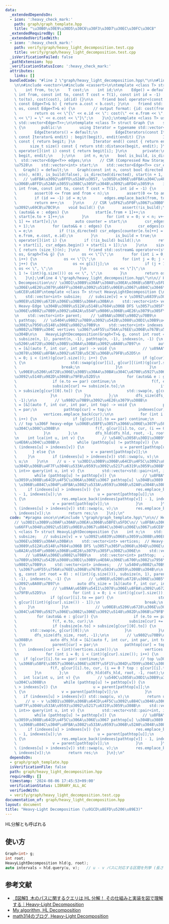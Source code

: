 ```yaml
---
data:
  _extendedDependsOn:
  - icon: ':heavy_check_mark:'
    path: graph/graph_template.hpp
    title: "\u30B0\u30E9\u30D5\u30C6\u30F3\u30D7\u30EC\u30FC\u30C8"
  _extendedRequiredBy: []
  _extendedVerifiedWith:
  - icon: ':heavy_check_mark:'
    path: verify/graph/heavy_light_decomposition.test.cpp
    title: verify/graph/heavy_light_decomposition.test.cpp
  _isVerificationFailed: false
  _pathExtension: hpp
  _verificationStatusIcon: ':heavy_check_mark:'
  attributes:
    links: []
  bundledCode: "#line 2 \"graph/heavy_light_decomposition.hpp\"\n\n#line 2 \"graph/graph_template.hpp\"\
    \n\n#include <vector>\n#include <cassert>\n\ntemplate <class T> struct Edge {\n\
    \    int from, to;\n    T cost;\n    int id;\n\n    Edge() = default;\n    Edge(const\
    \ int from, const int to, const T cost = T(1), const int id = -1) : from(from),\
    \ to(to), cost(cost), id(id) {}\n\n    friend bool operator<(const Edge<T>& a,\
    \ const Edge<T>& b) { return a.cost < b.cost; }\n\n    friend std::ostream& operator<<(std::ostream&\
    \ os, const Edge<T>& e) {\n        // output format: {id: cost(from, to) = cost}\n\
    \        return os << \"{\" << e.id << \": cost(\" << e.from << \", \" << e.to\
    \ << \") = \" << e.cost << \"}\";\n    }\n};\ntemplate <class T> using Edges =\
    \ std::vector<Edge<T>>;\n\ntemplate <class T> struct Graph {\n    struct EdgeIterators\
    \ {\n       public:\n        using Iterator = typename std::vector<Edge<T>>::iterator;\n\
    \        EdgeIterators() = default;\n        EdgeIterators(const Iterator& begit,\
    \ const Iterator& endit) : begit(begit), endit(endit) {}\n        Iterator begin()\
    \ const { return begit; }\n        Iterator end() const { return endit; }\n  \
    \      size_t size() const { return std::distance(begit, endit); }\n        Edge<T>&\
    \ operator[](int i) const { return begit[i]; }\n\n       private:\n        Iterator\
    \ begit, endit;\n    };\n\n    int n, m;\n    bool is_build, is_directed;\n  \
    \  std::vector<Edge<T>> edges;\n\n    // CSR (Compressed Row Storage) \u5F62\u5F0F\
    \u7528\n    std::vector<int> start;\n    std::vector<Edge<T>> csr_edges;\n\n \
    \   Graph() = default;\n    Graph(const int n, const bool directed = false) :\
    \ n(n), m(0), is_build(false), is_directed(directed), start(n + 1, 0) {}\n\n \
    \   // \u8FBA\u3092\u8FFD\u52A0\u3057, \u305D\u306E\u8FBA\u304C\u4F55\u756A\u76EE\
    \u306B\u8FFD\u52A0\u3055\u308C\u305F\u304B\u3092\u8FD4\u3059\n    int add_edge(const\
    \ int from, const int to, const T cost = T(1), int id = -1) {\n        assert(!is_build);\n\
    \        assert(0 <= from and from < n);\n        assert(0 <= to and to < n);\n\
    \        if (id == -1) id = m;\n        edges.emplace_back(from, to, cost, id);\n\
    \        return m++;\n    }\n\n    // CSR \u5F62\u5F0F\u3067\u30B0\u30E9\u30D5\
    \u3092\u69CB\u7BC9\n    void build() {\n        assert(!is_build);\n        for\
    \ (auto&& e : edges) {\n            start[e.from + 1]++;\n            if (!is_directed)\
    \ start[e.to + 1]++;\n        }\n        for (int v = 0; v < n; v++) start[v +\
    \ 1] += start[v];\n        auto counter = start;\n        csr_edges.resize(start.back()\
    \ + 1);\n        for (auto&& e : edges) {\n            csr_edges[counter[e.from]++]\
    \ = e;\n            if (!is_directed) csr_edges[counter[e.to]++] = Edge(e.to,\
    \ e.from, e.cost, e.id);\n        }\n        is_build = true;\n    }\n\n    EdgeIterators\
    \ operator[](int i) {\n        if (!is_build) build();\n        return EdgeIterators(csr_edges.begin()\
    \ + start[i], csr_edges.begin() + start[i + 1]);\n    }\n\n    size_t size() const\
    \ { return (size_t)(n); }\n\n    friend std::ostream& operator<<(std::ostream&\
    \ os, Graph<T>& g) {\n        os << \"[\";\n        for (int i = 0; i < (int)(g.size());\
    \ i++) {\n            os << \"[\";\n            for (int j = 0; j < (int)(g[i].size());\
    \ j++) {\n                os << g[i][j];\n                if (j + 1 != (int)(g[i].size()))\
    \ os << \", \";\n            }\n            os << \"]\";\n            if (i +\
    \ 1 != (int)(g.size())) os << \", \";\n        }\n        return os << \"]\";\n\
    \    }\n};\n#line 4 \"graph/heavy_light_decomposition.hpp\"\n\n// Heavy-Light\
    \ Decomposition\n// \u30D1\u30B9\u30AF\u30A8\u30EA\u306B\u5BFE\u5FDC\n// \u8FBA\
    \u306E\u4E26\u3079\u66FF\u3048\u3092\u5185\u90E8\u3067\u884C\u3046\u306E\u3067\
    \u6CE8\u610F\ntemplate <class T> struct HeavyLightDecomposition {\n    int n;\n\
    \    std::vector<int> subsize;   // subsize[v] = v \u3092\u6839\u3068\u3059\u308B\
    \u90E8\u5206\u6728\u306E\u30B5\u30A4\u30BA\n    std::vector<int> vertices;  //\
    \ Heavy-Edge \u304B\u3089\u512A\u5148\u7684\u306B DFS \u3057\u305F\u3068\u304D\
    \u306E\u9802\u70B9\u3092\u8A2A\u554F\u9806\u306B\u4E26\u3079\u305F\u3082\u306E\
    \n    std::vector<int> parent;    // \u89AA\u306E\u9802\u70B9\n    std::vector<int>\
    \ pathtop;   // \u5404\u9802\u70B9\u3092\u542B\u3080\u30D1\u30B9\u4E0A\u306E\u6700\
    \u3082\u7956\u5148\u306E\u9802\u70B9\n    std::vector<int> indexes;   // \u5404\
    \u9802\u70B9\u304C vertives \u3067\u4F55\u756A\u76EE\u306B\u767B\u5834\u3059\u308B\
    \u304B\n\n    HeavyLightDecomposition(Graph<T>& g, const int root = 0) : n((int)(g.size())),\
    \ subsize(n, 1), parent(n, -1), pathtop(n, -1), indexes(n, -1) {\n        // \u90E8\
    \u5206\u6728\u306E\u30B5\u30A4\u30BA\u3092\u8A08\u7B97\n        auto dfs_size\
    \ = [&](auto f, int cur, int par) -> void {\n            // \u89AA\u65B9\u5411\
    \u3078\u306E\u8FBA\u3092\u672B\u5C3E\u306B\u79FB\u52D5\n            for (int i\
    \ = 0; i < (int)(g[cur].size()); i++) {\n                if (g[cur][i].to == par)\
    \ {\n                    std::swap(g[cur][i], g[cur][(int)(g[cur].size()) - 1]);\n\
    \                    break;\n                }\n            }\n            //\
    \ \u90E8\u5206\u6728\u306E\u30B5\u30A4\u30BA\u304C\u6700\u5927\u306E\u3082\u306E\
    \u3092\u5148\u982D\u306B\u79FB\u52D5\n            for (auto&& e : g[cur]) {\n\
    \                if (e.to == par) continue;\n                f(f, e.to, cur);\n\
    \                subsize[cur] += subsize[e.to];\n                if (subsize[e.to]\
    \ > subsize[g[cur][0].to]) {\n                    std::swap(e, g[cur][0]);\n \
    \               }\n            }\n        };\n        dfs_size(dfs_size, root,\
    \ -1);\n\n        // \u9802\u70B9\u3092\u4E26\u3079\u308B\n        auto dfs_hld\
    \ = [&](auto f, int cur, int par, int top) -> void {\n            parent[cur]\
    \ = par;\n            pathtop[cur] = top;\n            indexes[cur] = (int)(vertices.size());\n\
    \            vertices.emplace_back(cur);\n\n            for (int i = 0; i < (int)(g[cur].size());\
    \ i++) {\n                if (g[cur][i].to == par) continue;\n               \
    \ // top \u306F heavy-edge \u306B\u5BFE\u3057\u3066\u306E\u307F\u5F15\u304D\u7D99\
    \u304C\u308C\u308B\n                f(f, g[cur][i].to, cur, (i == 0 ? top : g[cur][i].to));\n\
    \            }\n        };\n        dfs_hld(dfs_hld, root, -1, root);\n    }\n\
    \n    int lca(int u, int v) {\n        // \u540C\u3058\u30D1\u30B9\u307E\u3067\
    \u4E0A\u304C\u308B\n        while (pathtop[u] != pathtop[v]) {\n            if\
    \ (indexes[u] > indexes[v]) {\n                u = parent[pathtop[u]];\n     \
    \       } else {\n                v = parent[pathtop[v]];\n            }\n   \
    \     }\n        if (indexes[u] > indexes[v]) std::swap(u, v);\n        return\
    \ u;\n    }\n\n    // u - v \u30D1\u30B9\u306B\u64CD\u4F5C\u3092\u884C\u3046\u3068\
    \u304D\u306B\u4F7F\u3046\u533A\u9593\u3092\u5217\u6319\u3059\u308B\n    std::vector<std::pair<int,\
    \ int>> query(int u, int v) {\n        std::vector<std::pair<int, int>> res;\n\
    \        while (pathtop[u] != pathtop[v]) {\n            // \u8FBA\u306B\u5BFE\
    \u3059\u308B\u64CD\u4F5C\u306A\u306E\u3067 pathtop[u] \u304B\u3089 parent[pathtop[u]]\
    \ \u306B\u884C\u304F\u8FBA\u3082\u533A\u9593\u306B\u52A0\u3048\u308B\n       \
    \     if (indexes[u] > indexes[v]) {\n                res.emplace_back(indexes[pathtop[u]]\
    \ - 1, indexes[u]);\n                u = parent[pathtop[u]];\n            } else\
    \ {\n                res.emplace_back(indexes[pathtop[v]] - 1, indexes[v]);\n\
    \                v = parent[pathtop[v]];\n            }\n        }\n        if\
    \ (indexes[u] > indexes[v]) std::swap(u, v);\n        res.emplace_back(indexes[u],\
    \ indexes[v]);\n        return res;\n    }\n};\n"
  code: "#pragma once\n\n#include \"graph/graph_template.hpp\"\n\n// Heavy-Light Decomposition\n\
    // \u30D1\u30B9\u30AF\u30A8\u30EA\u306B\u5BFE\u5FDC\n// \u8FBA\u306E\u4E26\u3079\
    \u66FF\u3048\u3092\u5185\u90E8\u3067\u884C\u3046\u306E\u3067\u6CE8\u610F\ntemplate\
    \ <class T> struct HeavyLightDecomposition {\n    int n;\n    std::vector<int>\
    \ subsize;   // subsize[v] = v \u3092\u6839\u3068\u3059\u308B\u90E8\u5206\u6728\
    \u306E\u30B5\u30A4\u30BA\n    std::vector<int> vertices;  // Heavy-Edge \u304B\
    \u3089\u512A\u5148\u7684\u306B DFS \u3057\u305F\u3068\u304D\u306E\u9802\u70B9\u3092\
    \u8A2A\u554F\u9806\u306B\u4E26\u3079\u305F\u3082\u306E\n    std::vector<int> parent;\
    \    // \u89AA\u306E\u9802\u70B9\n    std::vector<int> pathtop;   // \u5404\u9802\
    \u70B9\u3092\u542B\u3080\u30D1\u30B9\u4E0A\u306E\u6700\u3082\u7956\u5148\u306E\
    \u9802\u70B9\n    std::vector<int> indexes;   // \u5404\u9802\u70B9\u304C vertives\
    \ \u3067\u4F55\u756A\u76EE\u306B\u767B\u5834\u3059\u308B\u304B\n\n    HeavyLightDecomposition(Graph<T>&\
    \ g, const int root = 0) : n((int)(g.size())), subsize(n, 1), parent(n, -1), pathtop(n,\
    \ -1), indexes(n, -1) {\n        // \u90E8\u5206\u6728\u306E\u30B5\u30A4\u30BA\
    \u3092\u8A08\u7B97\n        auto dfs_size = [&](auto f, int cur, int par) -> void\
    \ {\n            // \u89AA\u65B9\u5411\u3078\u306E\u8FBA\u3092\u672B\u5C3E\u306B\
    \u79FB\u52D5\n            for (int i = 0; i < (int)(g[cur].size()); i++) {\n \
    \               if (g[cur][i].to == par) {\n                    std::swap(g[cur][i],\
    \ g[cur][(int)(g[cur].size()) - 1]);\n                    break;\n           \
    \     }\n            }\n            // \u90E8\u5206\u6728\u306E\u30B5\u30A4\u30BA\
    \u304C\u6700\u5927\u306E\u3082\u306E\u3092\u5148\u982D\u306B\u79FB\u52D5\n   \
    \         for (auto&& e : g[cur]) {\n                if (e.to == par) continue;\n\
    \                f(f, e.to, cur);\n                subsize[cur] += subsize[e.to];\n\
    \                if (subsize[e.to] > subsize[g[cur][0].to]) {\n              \
    \      std::swap(e, g[cur][0]);\n                }\n            }\n        };\n\
    \        dfs_size(dfs_size, root, -1);\n\n        // \u9802\u70B9\u3092\u4E26\u3079\
    \u308B\n        auto dfs_hld = [&](auto f, int cur, int par, int top) -> void\
    \ {\n            parent[cur] = par;\n            pathtop[cur] = top;\n       \
    \     indexes[cur] = (int)(vertices.size());\n            vertices.emplace_back(cur);\n\
    \n            for (int i = 0; i < (int)(g[cur].size()); i++) {\n             \
    \   if (g[cur][i].to == par) continue;\n                // top \u306F heavy-edge\
    \ \u306B\u5BFE\u3057\u3066\u306E\u307F\u5F15\u304D\u7D99\u304C\u308C\u308B\n \
    \               f(f, g[cur][i].to, cur, (i == 0 ? top : g[cur][i].to));\n    \
    \        }\n        };\n        dfs_hld(dfs_hld, root, -1, root);\n    }\n\n \
    \   int lca(int u, int v) {\n        // \u540C\u3058\u30D1\u30B9\u307E\u3067\u4E0A\
    \u304C\u308B\n        while (pathtop[u] != pathtop[v]) {\n            if (indexes[u]\
    \ > indexes[v]) {\n                u = parent[pathtop[u]];\n            } else\
    \ {\n                v = parent[pathtop[v]];\n            }\n        }\n     \
    \   if (indexes[u] > indexes[v]) std::swap(u, v);\n        return u;\n    }\n\n\
    \    // u - v \u30D1\u30B9\u306B\u64CD\u4F5C\u3092\u884C\u3046\u3068\u304D\u306B\
    \u4F7F\u3046\u533A\u9593\u3092\u5217\u6319\u3059\u308B\n    std::vector<std::pair<int,\
    \ int>> query(int u, int v) {\n        std::vector<std::pair<int, int>> res;\n\
    \        while (pathtop[u] != pathtop[v]) {\n            // \u8FBA\u306B\u5BFE\
    \u3059\u308B\u64CD\u4F5C\u306A\u306E\u3067 pathtop[u] \u304B\u3089 parent[pathtop[u]]\
    \ \u306B\u884C\u304F\u8FBA\u3082\u533A\u9593\u306B\u52A0\u3048\u308B\n       \
    \     if (indexes[u] > indexes[v]) {\n                res.emplace_back(indexes[pathtop[u]]\
    \ - 1, indexes[u]);\n                u = parent[pathtop[u]];\n            } else\
    \ {\n                res.emplace_back(indexes[pathtop[v]] - 1, indexes[v]);\n\
    \                v = parent[pathtop[v]];\n            }\n        }\n        if\
    \ (indexes[u] > indexes[v]) std::swap(u, v);\n        res.emplace_back(indexes[u],\
    \ indexes[v]);\n        return res;\n    }\n};\n"
  dependsOn:
  - graph/graph_template.hpp
  isVerificationFile: false
  path: graph/heavy_light_decomposition.hpp
  requiredBy: []
  timestamp: '2024-08-06 17:45:53+09:00'
  verificationStatus: LIBRARY_ALL_AC
  verifiedWith:
  - verify/graph/heavy_light_decomposition.test.cpp
documentation_of: graph/heavy_light_decomposition.hpp
layout: document
title: "Heavy-Light Decomposition (\u91CD\u8EFD\u5206\u89E3)"
---
```


HL分解とも呼ばれる

## 使い方

```cpp
Graph<int> g;
int root;
HeavyLightDecomposition hld(g, root);
auto intervals = hld.query(u, v);   // u - v パスに対応する区間を列挙 (長さ 0 の場合もあり)
```

## 参考文献
- [【図解】木のパスに関するクエリは HL 分解！ その仕組みと実装を図で理解する｜Heavy-Light Decomposition](https://qiita.com/Pro_ktmr/items/4e1e051ea0561772afa3)
- [My algorithm, HL Decomposition](https://kopricky.github.io/code/DataStructure_OnGraph/hl_decomposition.html)
- [math314のブログ, Heavy-Light Decomposition](https://math314.hateblo.jp/entry/2014/06/24/220107)